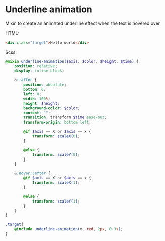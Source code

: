 # Underline animation
Mixin to create an animated underline effect when the text is hovered over

HTML:
```html
<div class="target">Hello world</div>
```

Scss:
```scss
@mixin underline-animation($axis, $color, $height, $time) {
	position: relative;
	display: inline-block;

	&::after {
		position: absolute;
		bottom: 0;
		left: 0;
		width: 100%;
		height: $height;
		background-color: $color;
		content: "";
		transition: transform $time ease-out;
		transform-origin: bottom left;

		@if $axis == X or $axis == x {
			transform: scaleX(0);
		}

		@else {
			transform: scaleY(0);
		}
	}

	&:hover::after {
		@if $axis == X or $axis == x {
			transform: scaleX(1);
		}

		@else {
			transform: scaleY(1);
		}
	}
}
```

```scss
.target{
	@include underline-animation(x, red, 2px, 0.3s);
}
```
